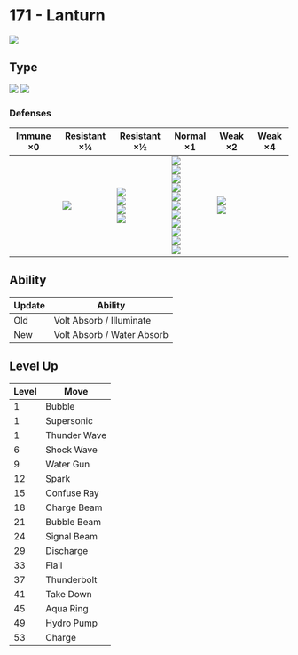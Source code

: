 # 171 - Lanturn
![][171]

## Type

![][water]  ![][electric]

### Defenses

Immune ×0 | Resistant ×¼   | Resistant ×½                                              | Normal ×1                                                                                                                                                                   | Weak ×2                        | Weak ×4 | 
---       | ---            | ---                                                       | ---                                                                                                                                                                         | ---                            | ---     | 
          | ![][steel]<br> | ![][flying]<br> ![][fire]<br> ![][water]<br> ![][ice]<br> | ![][normal]<br> ![][fighting]<br> ![][poison]<br> ![][rock]<br> ![][bug]<br> ![][ghost]<br> ![][electric]<br> ![][psychic]<br> ![][dragon]<br> ![][dark]<br> ![][fairy]<br> | ![][ground]<br> ![][grass]<br> |         | 

## Ability

Update | Ability                    | 
---    | ---                        | 
Old    | Volt Absorb / Illuminate   | 
New    | Volt Absorb / Water Absorb | 

## Level Up

Level | Move         | 
---   | ---          | 
1     | Bubble       | 
1     | Supersonic   | 
1     | Thunder Wave | 
6     | Shock Wave   | 
9     | Water Gun    | 
12    | Spark        | 
15    | Confuse Ray  | 
18    | Charge Beam  | 
21    | Bubble Beam  | 
24    | Signal Beam  | 
29    | Discharge    | 
33    | Flail        | 
37    | Thunderbolt  | 
41    | Take Down    | 
45    | Aqua Ring    | 
49    | Hydro Pump   | 
53    | Charge       | 

[171]: ../img/pokemon/171.png
[normal]: ../img/types/normal.png
[fire]: ../img/types/fire.png
[fighting]: ../img/types/fighting.png
[water]: ../img/types/water.png
[flying]: ../img/types/flying.png
[grass]: ../img/types/grass.png
[poison]: ../img/types/poison.png
[electric]: ../img/types/electric.png
[ground]: ../img/types/ground.png
[psychic]: ../img/types/psychic.png
[rock]: ../img/types/rock.png
[ice]: ../img/types/ice.png
[bug]: ../img/types/bug.png
[dragon]: ../img/types/dragon.png
[ghost]: ../img/types/ghost.png
[dark]: ../img/types/dark.png
[steel]: ../img/types/steel.png
[fairy]: ../img/types/fairy.png
